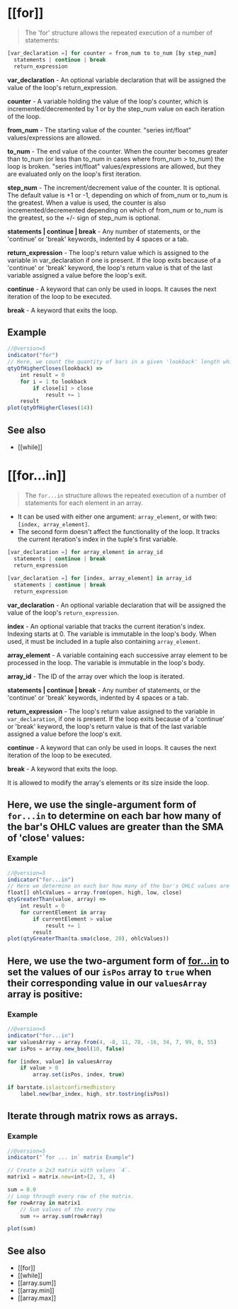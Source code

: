 ---
---

# [[for]]

> The 'for' structure allows the repeated execution of a number of statements:

```js
[var_declaration =] for counter = from_num to to_num [by step_num]  
  statements | continue | break  
  return_expression
```

**var_declaration** - An optional variable declaration that will be assigned the value of the loop's return_expression.

**counter** - A variable holding the value of the loop's counter, which is incremented/decremented by 1 or by the step_num value on each iteration of the loop.

**from_num** - The starting value of the counter. "series int/float" values/expressions are allowed.

**to_num** - The end value of the counter. When the counter becomes greater than to_num (or less than to_num in cases where from_num > to_num) the loop is broken. "series int/float" values/expressions are allowed, but they are evaluated only on the loop's first iteration.

**step_num** - The increment/decrement value of the counter. It is optional. The default value is +1 or -1, depending on which of from_num or to_num is the greatest. When a value is used, the counter is also incremented/decremented depending on which of from_num or to_num is the greatest, so the +/- sign of step_num is optional.

**statements | continue | break** - Any number of statements, or the 'continue' or 'break' keywords, indented by 4 spaces or a tab.

**return_expression** - The loop's return value which is assigned to the variable in var_declaration if one is present. If the loop exits because of a 'continue' or 'break' keyword, the loop's return value is that of the last variable assigned a value before the loop's exit.

**continue** - A keyword that can only be used in loops. It causes the next iteration of the loop to be executed.

**break** - A keyword that exits the loop.

## Example

```js
//@version=5
indicator("for")
// Here, we count the quantity of bars in a given 'lookback' length which closed above the current bar's close
qtyOfHigherCloses(lookback) =>
	int result = 0
	for i = 1 to lookback
		if close[i] > close
			result += 1
	result
plot(qtyOfHigherCloses(14))
```

## See also
- [[while]]

# [[for...in]]

> The `for...in` structure allows the repeated execution of a number of statements for each element in an array. 

- It can be used with either one argument: `array_element`, or with two: `[index, array_element]`. 
- The second form doesn't affect the functionality of the loop. It tracks the current iteration's index in the tuple's first variable.


```js
[var_declaration =] for array_element in array_id  
  statements | continue | break  
  return_expression  
  
[var_declaration =] for [index, array_element] in array_id  
  statements | continue | break  
  return_expression
```

**var_declaration** - An optional variable declaration that will be assigned the value of the loop's `return_expression`.

**index** - An optional variable that tracks the current iteration's index. Indexing starts at 0. The variable is immutable in the loop's body. When used, it must be included in a tuple also containing `array_element`.

**array_element** - A variable containing each successive array element to be processed in the loop. The variable is immutable in the loop's body.

**array_id** - The ID of the array over which the loop is iterated.

**statements | continue | break** - Any number of statements, or the 'continue' or 'break' keywords, indented by 4 spaces or a tab.

**return_expression** - The loop's return value assigned to the variable in `var_declaration`, if one is present. If the loop exits because of a 'continue' or 'break' keyword, the loop's return value is that of the last variable assigned a value before the loop's exit.

**continue** - A keyword that can only be used in loops. It causes the next iteration of the loop to be executed.

**break** - A keyword that exits the loop.

It is allowed to modify the array's elements or its size inside the loop.

## Here, we use the single-argument form of `for...in` to determine on each bar how many of the bar's OHLC values are greater than the SMA of 'close' values:

### Example

```js
//@version=5
indicator("for...in")
// Here we determine on each bar how many of the bar's OHLC values are greater than the SMA of 'close' values
float[] ohlcValues = array.from(open, high, low, close)
qtyGreaterThan(value, array) =>
	int result = 0
	for currentElement in array
		if currentElement > value
			result += 1
		result
plot(qtyGreaterThan(ta.sma(close, 20), ohlcValues))
```

## Here, we use the two-argument form of [for...in](https://www.tradingview.com/pine-script-reference/v5/#op_for{dot}{dot}{dot}in) to set the values of our `isPos` array to `true` when their corresponding value in our `valuesArray` array is positive:

### Example

```js
//@version=5
indicator("for...in")
var valuesArray = array.from(4, -8, 11, 78, -16, 34, 7, 99, 0, 55)
var isPos = array.new_bool(10, false)

for [index, value] in valuesArray
	if value > 0
		array.set(isPos, index, true)

if barstate.islastconfirmedhistory
	label.new(bar_index, high, str.tostring(isPos))
```

## Iterate through matrix rows as arrays.

### Example

```js
//@version=5
indicator("`for ... in` matrix Example")

// Create a 2x3 matrix with values `4`.
matrix1 = matrix.new<int>(2, 3, 4)

sum = 0.0
// Loop through every row of the matrix.
for rowArray in matrix1
	// Sum values of the every row 
	sum += array.sum(rowArray)

plot(sum)
```

## See also
- [[for]]
- [[while]]
- [[array.sum]]
- [[array.min]]
- [[array.max]]